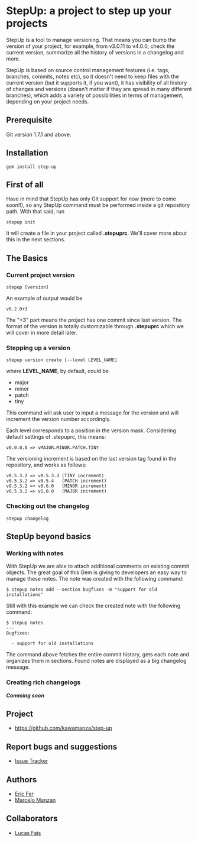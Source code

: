 # StepUp: a project to step up your projects
StepUp is a tool to manage versioning.
That means you can bump the version of your project, for example, from v3.0.11 to v4.0.0, check the current version, summarize all the history of versions in a changelog and more.

StepUp is based on source control management features (i.e. tags, branches, commits, notes etc), so it doesn't need to keep files with the current version (but it supports it, if you want), it has visibility of all history of changes and versions (doesn't matter if they are spread in many different branches), which adds a variety of possibilities in terms of management, depending on your project needs.

## Prerequisite
Git version 1.7.1 and above.

## Installation

    gem install step-up

## First of all
Have in mind that StepUp has only Git support for now (more to come soon!!), so any StepUp command must be performed inside a git repository path.
With that said, run

    stepup init

It will create a file in your project called **.stepuprc**.
We'll cover more about this in the next sections.

## The Basics
### Current project version

    stepup [version]

An example of output would be

    v0.2.0+3

The "+3" part means the project has one commit since last version.
The format of the version is totally customizable through **.stepuprc** which we will cover in more detail later.

### Stepping up a version

    stepup version create [--level LEVEL_NAME]

where **LEVEL_NAME**, by default, could be  

* major
* minor
* patch
* tiny

This command will ask user to input a message for the version and will increment the version number accordingly.

Each level corresponds to a position in the version mask.
Considering default settings of .stepuprc, this means:

    v0.0.0.0 => vMAJOR.MINOR.PATCH.TINY

The versioning increment is based on the last version tag found in the repository, and works as follows:

    v0.5.3.2 => v0.5.3.3 (TINY increment)
    v0.5.3.2 => v0.5.4   (PATCH increment)
    v0.5.3.2 => v0.6.0   (MINOR increment)
    v0.5.3.2 => v1.0.0   (MAJOR increment)

### Checking out the changelog

    stepup changelog

## StepUp beyond basics

### Working with notes

With StepUp we are able to attach additional comments on existing commit objects.
The great goal of this Gem is giving to developers an easy way to manage these notes.
The note was created with the following command:

    $ stepup notes add --section bugfixes -m "support for old installations"

Still with this example we can check the created note with the following command:

    $ stepup notes
    ---
    Bugfixes:

      - support for old installations

The command above fetches the entire commit history, gets each note and organizes them in sections.
Found notes are displayed as a big changelog message.

### Creating rich changelogs

***Comming soon***

## Project
* https://github.com/kawamanza/step-up

## Report bugs and suggestions
* [Issue Tracker](https://github.com/kawamanza/step-up/issues)

## Authors
 * [Eric Fer](https://github.com/ericfer)
 * [Marcelo Manzan](https://github.com/kawamanza) 
 
## Collaborators
 * [Lucas Fais](https://github.com/lucasfais)
